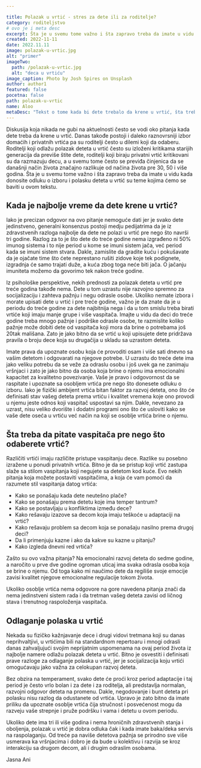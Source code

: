 ```yaml
---

title: Polazak u vrtić - stres za dete ili za roditelje?
category: roditeljstvo
# ovo je i meta desc
excerpt: Šta je u svemu tome važno i šta zapravo treba da imate u vidu kada donosite odluku o izboru i polasku deteta u vrtić su teme kojima ćemo se baviti u ovom tekstu.
created: 2022-11-11
date: 2022.11.11
image: polazak-u-vrtic.jpg
alt: "primer"
imageTwo:
  path: /polazak-u-vrtic.jpg
  alt: "deca u vrtiću"
image_caption: Photo by Josh Spires on Unsplash
author: author1
featured: false
pocetna: false
path: polazak-u-vrtic
name: Aloo
metaDesc: "Tekst o tome kada bi dete trebalo da krene u vrtić, šta treba da pitate vaspitače i na šta da obratite pažnju pri izboru vrtića"
---
```


Diskusija koja nikada ne gubi na aktuelnosti često se vodi oko pitanja kada dete treba da krene u vrtić. Danas takođe postoji i daleko raznovrsniji izbor domaćih i privatnih vrtića pa su roditelji često u dilemi koji da odaberu. Roditelji koji odlažu polazak deteta u vrtić često su izloženi kritikama starijih generacija da previše štite dete, roditelji koji biraju privatni vrtić kritikovani su da razmazuju decu, a u svemu tome često se previđa činjenica da se današnji način života značajno razlikuje od načina života pre 30, 50 i više godina. Šta je u svemu tome važno i šta zapravo treba da imate u vidu kada donosite odluku o izboru i polasku deteta u vrtić su teme kojima ćemo se baviti u ovom tekstu. 

## Kada je najbolje vreme da dete krene u vrtić? 

Iako je precizan odgovor na ovo pitanje nemoguće dati jer je svako dete jedinstveno, generalni konsenzus postoji medju pedijatrima da je iz zdravstvenih razloga najbolje da dete ne polazi u vrtić pre nego što navrši tri godine. Razlog za to je što dete do treće godine nema izgrađeno ni 50% imunog sistema i to nije period u kome se imuni sistem jača, već period kada se imuni sistem stvara. Dakle, zamislite da gradite kuću i pokušavate da je ojačate time što ćete neprestano rušiti zidove koje tek podignete, izgradnja će samo trajati duže, a kuća zbog toga neće biti jača. O jačanju imuniteta možemo da govorimo tek nakon treće godine. 

Iz psihološke perspektive, nekih prednosti za polazak deteta u vrtić pre treće godina takođe nema. Dete u tom uzrastu nije razvojno spremno za socijalizaciju i zahteva pažnju i negu odrasle osobe. Ukoliko nemate izbora i morate upisati dete u vrtić i pre treće godine, važno je da znate da je u periodu do treće godine za dete najbitnija nega i da u tom smislu treba birati vrtiće koji imaju manje grupe i više vaspitača. Imajte u vidu da deci do treće godine treba mnogo pažnje i podrške odrasle osobe, te razmislite koliko pažnje može dobiti dete od vaspitača koji mora da brine o potrebama još 20tak mališana. Zato je jako bitno da se vrtić u koji upisujete dete pridržava pravila o broju dece koja su drugačija u skladu sa uzrastom deteta. 

Imate prava da upoznate osobu koja će provoditi osam i više sati dnevno sa vašim detetom i odgovarati na njegove potrebe. U uzrastu do treće dete ima jako veliku potrebu da se veže za odraslu osobu i još uvek ga ne zanimaju vršnjaci i zato je jako bitno da osoba koja brine o njemu ima emocionalni kapacitet za kvalitetno povezivanje. Vaše je pravo i odgovornost da se raspitate i upoznate sa osobljem vrtića pre nego što donesete odluku o izboru. Iako je fizički ambijent vrtića bitan faktor za razvoj deteta, ono što će definisati stav vašeg deteta prema vrtiću i kvalitet vremena koje ono provodi u njemu jeste odnos koji vaspitač uspostavi sa njim. Dakle, nevezano za uzrast, nisu veliko dvorište i dodatni programi ono što će usloviti kako se vaše dete oseća u vrtiću već način na koji se osoblje vrtića brine o njemu. 

## Šta treba da pitate vaspitača pre nego što odaberete vrtić?

Različiti vrtići imaju različite pristupe vaspitanju dece. Razlike su posebno izražene u ponudi privatnih vrtića. Bitno je da se pristup koji vrtić zastupa slaže sa stilom vaspitanja koji negujete sa detetom kod kuće. Evo nekih pitanja koja možete postaviti vaspitačima, a koja će vam pomoći da razumete stil vaspitanja datog vrtića:

- Kako se ponašaju kada dete neutešno plače? 
- Kako se ponašaju prema detetu koje ima temper tantrum?
- Kako se postavljaju u konfliktima između dece? 
- Kako rešavaju izazove sa decom koja imaju teškoće u adaptaciji na vrtić? 
- Kako rešavaju problem sa decom koja se ponašaju nasilno prema drugoj deci? 
- Da li primenjuju kazne i ako da kakve su kazne u pitanju? 
- Kako izgleda dnevni red vrtića? 

Zašto su ovo važna pitanja? Na emocionalni razvoj deteta do sedme godine, a naročito u prve dve godine ogroman uticaj ima svaka odrasla osoba koja se brine o njemu. Od toga kako mi naučimo dete da regiliše svoje emocije zavisi kvalitet njegove emocionalne regulacije tokom života. 

Ukoliko osoblje vrtića nema odgovore na gore navedena pitanja znači da nema jedinstveni sistem rada i da tretman vašeg deteta zavisi od ličnog stava i trenutnog raspoloženja vaspitača. 

## Odlaganje polaska u vrtić 

Nekada su fizičko kažnjavanje dece i drugi vidovi tretmana koji su danas neprihvaltjivi, u vrtićima bili na standardnom repertoaru i mnogi odrasli danas zahvaljujući svojim neprijatnim uspomenama na ovaj period života iz najbolje namere odlažu polazak deteta u vrtić. Bitno je osvestiti i definisati prave razloge za odlaganje polaska u vrtić, jer je socijalizacija koju vrtići omogućavaju jako važna za celokupan razvoj deteta. 

Bez obzira na temperament, svako dete će proći kroz period adaptacije i taj period je često vrlo bolan i za dete i za roditelja, ali predstavlja normalan, razvojni odgovor deteta na promenu. Dakle, negodovanje i bunt deteta pri polasku nisu razlog da odustanete od vrtića. Upravo je zato bitno da imate priliku da upoznate osoblje vrtića čija stručnost i posvećenost mogu da razveju vaše strepnje i pruže podršku i vama i detetu u ovom periodu. 

Ukoliko dete ima tri ili više godina i nema hroničnih zdravstvenih stanja i oboljenja, polazak u vrtić je dobra odluka čak i kada imate baka/deka servis na raspolaganju. Od treće pa naviše detetova pažnja se prirodno sve više usmerava ka vršnjacima i dobro je da bude u kolektivu i razvija se kroz interakciju sa drugom decom, ali i drugim odraslim osobama. 

Jasna Ani 

